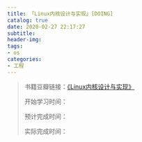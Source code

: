 ```yaml
---
title: 「Linux内核设计与实现」[DOING]
catalog: true
date: 2020-02-27 22:17:27
subtitle:
header-img:
tags:
- os
categories:
- 工程
---
```

> 书籍豆瓣链接：[《Linux内核设计与实现》](https://book.douban.com/subject/6097773/)
> 
> 开始学习时间：
> 
> 预计完成时间：
> 
> 实际完成时间：